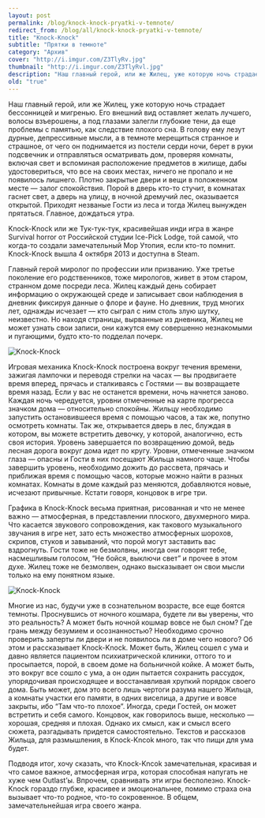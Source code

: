 ```yaml
---
layout: post
permalink: /blog/knock-knock-pryatki-v-temnote/
redirect_from: /blog/all/knock-knock-pryatki-v-temnote/
title: "Knock-Knock"
subtitle: "Прятки в темноте"
category: "Архив"
cover: "http://i.imgur.com/Z3TlyRv.jpg"
thumbnail: "http://i.imgur.com/Z3TlyRvl.jpg"
description: "Наш главный герой, или же Жилец, уже которую ночь страдает бессонницей и мигренью. Его внешний вид оставляет желать лучшего, волосы взъерошены, а под глазами залегли глубокие тени, да еще проблемы с памятью, как следствие плохого сна. В голову ему лезут дурные, депрессивные мысли, а в темноте мерещиться странное и страшное, от чего он поднимается из постели серди ночи, берет в руки подсвечник и отправляться осматривать дом, проверяя комнаты, включая свет и вспоминая расположение предметов в жилище, дабы удостовериться, что все на своих местах, ничего не пропало и не появилось лишнего. Плотно закрытые двери и вещи в положенном месте — залог спокойствия. Порой в дверь кто-то стучит, в комнатах гаснет свет, а дверь на улицу, в ночной дремучий лес, оказывается открытой. Приходят незваные Гости из леса и тогда Жилец вынужден прятаться. Главное, дождаться утра."
old: "true"
---
```


Наш главный герой, или же Жилец, уже которую ночь страдает бессонницей и мигренью. Его внешний вид оставляет желать лучшего, волосы взъерошены, а под глазами залегли глубокие тени, да еще проблемы с памятью, как следствие плохого сна. В голову ему лезут дурные, депрессивные мысли, а в темноте мерещиться странное и страшное, от чего он поднимается из постели серди ночи, берет в руки подсвечник и отправляться осматривать дом, проверяя комнаты, включая свет и вспоминая расположение предметов в жилище, дабы удостовериться, что все на своих местах, ничего не пропало и не появилось лишнего. Плотно закрытые двери и вещи в положенном месте — залог спокойствия. Порой в дверь кто-то стучит, в комнатах гаснет свет, а дверь на улицу, в ночной дремучий лес, оказывается открытой. Приходят незваные Гости из леса и тогда Жилец вынужден прятаться. Главное, дождаться утра.

<p quote>Knock-Knock или же Тук-тук-тук, красивейшая инди игра в жанре Survival horror от Российской студии Ice-Pick Lodge, той самой, что когда-то создали замечательный Мор Утопия, если кто-то помнит. Knock-Knock вышла 4 октября 2013 и доступна в Steam.</p>

Главный герой миролог по профессии или призванию. Уже третье поколение его родственников, тоже мирологов, живет в этом старом, странном доме посреди леса. Жилец каждый день собирает информацию о окружающей среде и записывает свои наблюдения в дневник фиксируя данные о флоре и фауне. Но дневник, труд многих лет, однажды исчезает — кто сыграл с ним столь злую шутку, неизвестно. Но находя страницы, вырванные из дневника, Жилец не может узнать свои записи, они кажутся ему совершенно незнакомыми и пугающими, будто кто-то подделал почерк.

![Knock-Knock](http://i.imgur.com/vKcUeGD.png)

Игровая механика Knock-Knock построена вокруг течения времени, зажигая лампочки и переводя стрелки на часах — вы продвигаете время вперед, прячась и сталкиваясь с Гостями — вы возвращаете время назад. Если у вас не останется времени, ночь начнется заново. Каждая ночь чередуется, уровни отмеченные на карте прогресса значком дома — относительно спокойны. Жильцу необходимо запустить остановившееся время с помощью часов, а так же, попутно осмотреть комнаты. Так же, открывается дверь в лес, блуждая в котором, вы можете встретить девочку, у которой, аналогично, есть своя история. Уровень завершается по возвращению домой, ведь лесная дорога вокруг дома идет по кругу. Уровни, отмеченные значком глаза — опасны и Гости в них посещают Жильца намного чаще. Чтобы завершить уровень, необходимо дожить до рассвета, прячась и приближая время с помощью часов, которые можно найти в разных комнатах. Комнаты в доме каждый раз меняются, добавляются новые, исчезают привычные. Кстати говоря, концовок в игре три.

Графика в  Knock-Knock весьма приятная, рисованная и что не менее важно — атмосферная, в представлении плоского, двухмерного мира. Что касается звукового сопровождения, как такового музыкального звучания в игре нет, зато есть множество атмосферных шорохов, скрипов, стуков и завываний, что порой могут заставить вас вздрогнуть. Гости тоже не безмолвны, иногда они говорят тебе, насмешливым голосом, “Не бойся, выключи свет” и прочее в этом духе. Жилец тоже не безмолвен, однако высказывает он свои мысли только на ему понятном языке.

![Knock-Knock](http://i.imgur.com/bu9TQIb.png)

Многие из нас, будучи уже в сознательном возрасте, все еще боятся темноты. Проснувшись от ночного кошмара, будете ли вы уверены, что это реальность? А может быть ночной кошмар вовсе не был сном? Где грань между безумием и осознанностью? Необходимо срочно проверить заперты ли двери и не появилось ли в доме чего нового? Об этом и рассказывает Knock-Knock. Может быть, Жилец сошел с ума и давно является пациентом психиатрической клиники, оттого то и просыпается, порой, в своем доме на больничной койке. А может быть, это вокруг все сошло с ума, а он один пытается сохранить рассудок, упорядочивая происходящее и восстанавливая хрупкий порядок своего дома. Быть может, дом это всего лишь чертоги разума нашего Жильца, а комнаты участки его памяти, в одних виселица, а другие и вовсе закрыты, ибо “Там что-то плохое”. Иногда, среди Гостей, он может встретить и себя самого. Концовок, как говорилось выше, несколько — хорошая, средняя и плохая. Однако их смысл, как и смысл всего сюжета, разгадывать придется самостоятельно. Текстов и рассказов Жильца, для размышления, в Knock-Kncok много, так что пищи для ума будет.

Подводя итог, хочу сказать, что Knock-Kncok замечательная, красивая и что самое важное, атмосферная игра, которая способная напугать не хуже чем Outlast’ы. Впрочем, сравнивать эти игры бесполезно. Knock-Knock гораздо глубже, красивее и эмоциональнее, помимо страха она вызывает что-то родное, что-то сокровенное. В общем, замечательнейшая игра своего жанра.